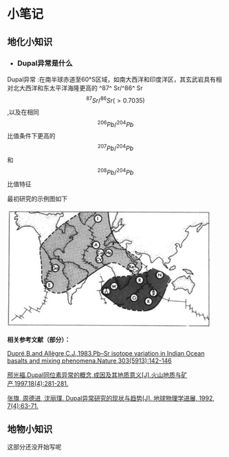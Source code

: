 # 小笔记

## 地化小知识

+ ### Dupal异常是什么

Dupal异常
:在南半球赤道至60°S区域，如南大西洋和印度洋区，其玄武岩具有相对北大西洋和东太平洋海隆更高的
^87^ Sr/^86^ Sr
 $$^{87} Sr/^{86} Sr (>0.7035)$$
 ,以及在相同
 $$^{206} Pb/^{204} Pb$$
 比值条件下更高的
 $$^{207}Pb/^{204}Pb$$
 和
 $$^{208}Pb/^{204}Pb$$
 比值特征

最初研究的示例图如下

![Dupal示例图](https://github.com/TigerHall/Blog/blob/master/Dupal/Dupal1.jpg?raw=true)

**相关参考文献（部分）：**

[Dupré,B.and Allègre,C.J.,1983.Pb–Sr isotope variation in Indian Ocean basalts and mixing phenomena.Nature,303(5913):142-146](https://github.com/TigerHall/Blog/blob/master/Dupal/10.1038%40303142a0.pdf)

[邢光福.Dupal同位素异常的概念,成因及其地质意义[J].火山地质与矿产,1997,18(4):281-281.](https://github.com/TigerHall/Blog/blob/master/Dupal/Dupal同位素异常的概念,成因及其地质意义.pdf)

[张旗, 周德进, 沈丽璞. Dupal异常研究的现状与趋势[J]. 地球物理学进展, 1992, 7(4):63-71.](https://github.com/TigerHall/Blog/blob/master/Dupal/Dupal异常研究的现状与趋势.pdf)

## 地物小知识

这部分还没开始写呢
